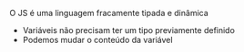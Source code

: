 O JS é uma linguagem fracamente tipada e dinâmica
- Variáveis não precisam ter um tipo previamente definido
- Podemos mudar o conteúdo da variável  